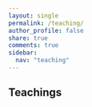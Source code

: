 ```yaml
---
layout: single
permalink: /teaching/
author_profile: false
share: true
comments: true
sidebar:
  nav: "teaching"
---
```


## Teachings
